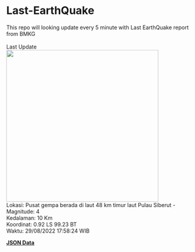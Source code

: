 # Last-EarthQuake
This repo will looking update every 5 minute with Last EarthQuake report from BMKG
<br>
<br>
Last Update
<br>
<img src="https://ews.bmkg.go.id/TEWS/data/20220829175824.mmi.jpg" width="400"/>
<br>
Lokasi: Pusat gempa berada di laut 48 km timur laut Pulau Siberut - <br>
Magnitude: 4 <br>
Kedalaman: 10 Km <br>
Koordinat: 0.92 LS 99.23 BT <br>
Waktu: 29/08/2022 17:58:24 WIB <br>

<a href="./data/data.json">**JSON Data**</a>
